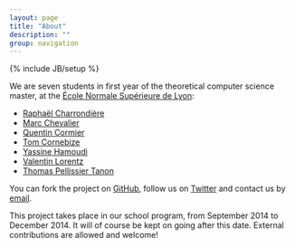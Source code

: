 ```yaml
---
layout: page
title: "About"
description: ""
group: navigation
---
```

{% include JB/setup %}

We are seven students in first year of the theoretical computer science master, 
at the [École Normale Supérieure de Lyon](http://www.ens-lyon.fr/DI/?lang=en):

* [Raphaël Charrondière](https://github.com/rcharron)
* [Marc Chevalier](https://github.com/s-i-newton)
* [Quentin Cormier](https://github.com/robocop)
* [Tom Cornebize](http://perso.ens-lyon.fr/tom.cornebize/)
* [Yassine Hamoudi](http://perso.ens-lyon.fr/yassine.hamoudi/)
* [Valentin Lorentz](https://github.com/ProgVal)
* [Thomas Pellissier Tanon](https://github.com/Tpt)

You can fork the project on [GitHub](https://github.com/ProjetPP/), follow us on [Twitter](https://twitter.com/ProjetPP) and contact us by <a href="mailto:askplatyp.us">email</a>.

This project takes place in our school program, from September 2014 to December 2014.
It will of course be kept on going after this date.
External contributions are allowed and welcome!
